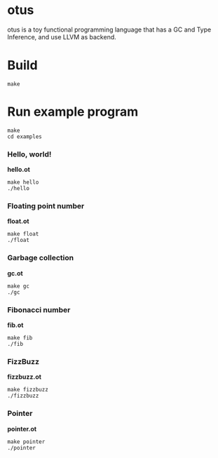 # otus

otus is a toy functional programming language that has a GC and Type Inference, and use LLVM as backend.

# Build

```
make
```

# Run example program

```
make
cd examples
```

### Hello, world!
**hello.ot**
```
make hello
./hello
```

### Floating point number
**float.ot**
```
make float
./float
```

### Garbage collection
**gc.ot**
```
make gc
./gc
```

### Fibonacci number
**fib.ot**
```
make fib
./fib
```

### FizzBuzz
**fizzbuzz.ot**
```
make fizzbuzz
./fizzbuzz
```

### Pointer
**pointer.ot**
```
make pointer
./pointer
```
